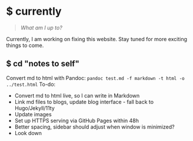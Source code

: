 # $ currently
> *What am I up to?*

Currently, I am working on fixing this website. Stay tuned for more exciting things to come.
## $ cd "notes to self"
Convert md to html with Pandoc: `pandoc test.md -f markdown -t html -o ../test.html`
To-do:
- Convert md to html live, so I can write in Markdown
- Link md files to blogs, update blog interface - fall back to Hugo/Jekyll/11ty
- Update images
- Set up HTTPS serving via GitHub Pages within 48h
- Better spacing, sidebar should adjust when window is minimized?
- Look down